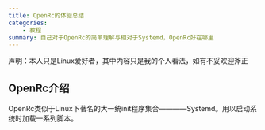 ```yaml
---
title: OpenRc的体验总结
categories: 
    - 教程
summary: 自己对于OpenRc的简单理解与相对于Systemd，OpenRc好在哪里
---
```


声明：本人只是Linux爱好者，其中内容只是我的个人看法，如有不妥欢迎斧正

## OpenRc介绍

OpenRc类似于Linux下著名的大一统init程序集合————Systemd。用以启动系统时加载一系列脚本。
